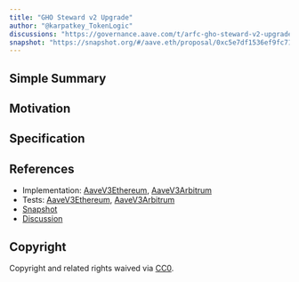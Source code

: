 ```yaml
---
title: "GHO Steward v2 Upgrade"
author: "@karpatkey_TokenLogic"
discussions: "https://governance.aave.com/t/arfc-gho-steward-v2-upgrade/19116"
snapshot: "https://snapshot.org/#/aave.eth/proposal/0xc5e7df1536ef9fc71a7d2e2f6fee6e4e20e37a50b4e0f1646616d066b8697da5"
---
```


## Simple Summary

## Motivation

## Specification

## References

- Implementation: [AaveV3Ethereum](https://github.com/bgd-labs/aave-proposals-v3/blob/main/src/20241007_Multi_GHOStewardV2Upgrade/AaveV3Ethereum_GHOStewardV2Upgrade_20241007.sol), [AaveV3Arbitrum](https://github.com/bgd-labs/aave-proposals-v3/blob/main/src/20241007_Multi_GHOStewardV2Upgrade/AaveV3Arbitrum_GHOStewardV2Upgrade_20241007.sol)
- Tests: [AaveV3Ethereum](https://github.com/bgd-labs/aave-proposals-v3/blob/main/src/20241007_Multi_GHOStewardV2Upgrade/AaveV3Ethereum_GHOStewardV2Upgrade_20241007.t.sol), [AaveV3Arbitrum](https://github.com/bgd-labs/aave-proposals-v3/blob/main/src/20241007_Multi_GHOStewardV2Upgrade/AaveV3Arbitrum_GHOStewardV2Upgrade_20241007.t.sol)
- [Snapshot](https://snapshot.org/#/aave.eth/proposal/0xc5e7df1536ef9fc71a7d2e2f6fee6e4e20e37a50b4e0f1646616d066b8697da5)
- [Discussion](https://governance.aave.com/t/arfc-gho-steward-v2-upgrade/19116)

## Copyright

Copyright and related rights waived via [CC0](https://creativecommons.org/publicdomain/zero/1.0/).
